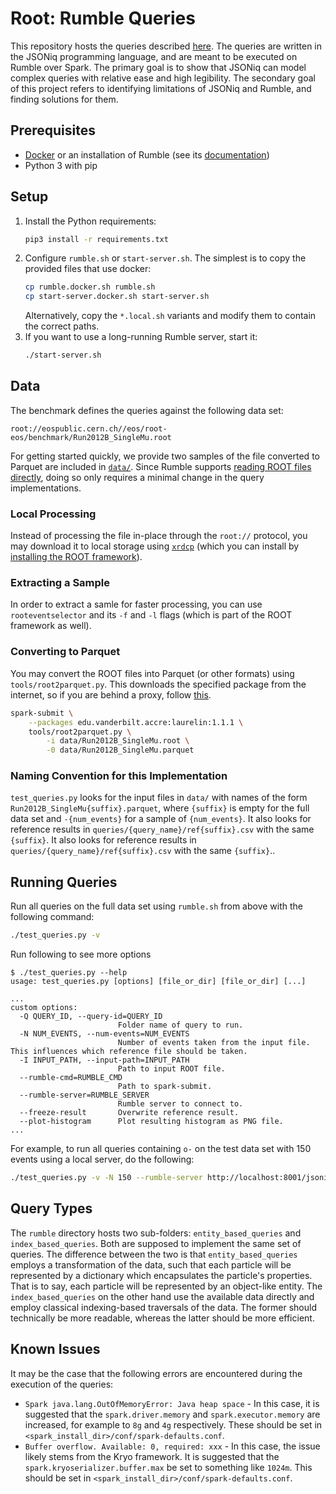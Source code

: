 # Root: Rumble Queries

This repository hosts the queries described [here](https://github.com/iris-hep/adl-benchmarks-index). The queries are written in the JSONiq programming language, and are meant to be executed on Rumble over Spark. The primary goal is to show that JSONiq can model complex queries with relative ease and high legibility. The secondary goal of this project refers to identifying limitations of JSONiq and Rumble, and finding solutions for them.

## Prerequisites

* [Docker](https://docs.docker.com/engine/install/) or an installation of Rumble (see its [documentation](https://rumble.readthedocs.io/en/latest/Getting%20started/))
* Python 3 with pip

## Setup

1. Install the Python requirements:
   ```bash
   pip3 install -r requirements.txt
   ```
1. Configure `rumble.sh` or `start-server.sh`. The simplest is to copy the provided files that use docker:
   ```bash
   cp rumble.docker.sh rumble.sh
   cp start-server.docker.sh start-server.sh
   ```
   Alternatively, copy the `*.local.sh` variants and modify them to contain the correct paths.
1. If you want to use a long-running Rumble server, start it:
   ```bash
   ./start-server.sh
   ```

## Data

The benchmark defines the queries against the following data set:

```
root://eospublic.cern.ch//eos/root-eos/benchmark/Run2012B_SingleMu.root
```

For getting started quickly, we provide two samples of the file converted to Parquet are included in [`data/`](/data/). Since Rumble supports [reading ROOT files directly](https://rumble.readthedocs.io/en/latest/Input/#root), doing so only requires a minimal change in the query implementations.

### Local Processing

Instead of processing the file in-place through the `root://` protocol, you may download it to local storage using [`xrdcp`](https://linux.die.net/man/1/xrdcp) (which you can install by [installing the ROOT framework](https://root.cern/install/)).

### Extracting a Sample

In order to extract a samle for faster processing, you can use `rooteventselector` and its `-f` and `-l` flags (which is part of the ROOT framework as well).

### Converting to Parquet

You may convert the ROOT files into Parquet (or other formats) using `tools/root2parquet.py`. This downloads the specified package from the internet, so if you are behind a proxy, follow [this](https://stackoverflow.com/a/36676963).

```bash
spark-submit \
    --packages edu.vanderbilt.accre:laurelin:1.1.1 \
    tools/root2parquet.py \
        -i data/Run2012B_SingleMu.root \
        -0 data/Run2012B_SingleMu.parquet
```

### Naming Convention for this Implementation

`test_queries.py` looks for the input files in `data/` with names of the form `Run2012B_SingleMu{suffix}.parquet`, where `{suffix}` is empty for the full data set and `-{num_events}` for a sample of `{num_events}`. It also looks for reference results in `queries/{query_name}/ref{suffix}.csv` with the same `{suffix}`. It also looks for reference results in `queries/{query_name}/ref{suffix}.csv` with the same `{suffix}`..

## Running Queries

Run all queries on the full data set using `rumble.sh` from above with the following command:

```bash
./test_queries.py -v
```

Run following to see more options

```
$ ./test_queries.py --help
usage: test_queries.py [options] [file_or_dir] [file_or_dir] [...]

...
custom options:
  -Q QUERY_ID, --query-id=QUERY_ID
                        Folder name of query to run.
  -N NUM_EVENTS, --num-events=NUM_EVENTS
                        Number of events taken from the input file. This influences which reference file should be taken.
  -I INPUT_PATH, --input-path=INPUT_PATH
                        Path to input ROOT file.
  --rumble-cmd=RUMBLE_CMD
                        Path to spark-submit.
  --rumble-server=RUMBLE_SERVER
                        Rumble server to connect to.
  --freeze-result       Overwrite reference result.
  --plot-histogram      Plot resulting histogram as PNG file.
...
```

For example, to run all queries containing `o-` on the test data set with 150 events using a local server, do the following:

```bash
./test_queries.py -v -N 150 --rumble-server http://localhost:8001/jsoniq -k o-6-1
```

## Query Types

The `rumble` directory hosts two sub-folders: `entity_based_queries` and `index_based_queries`. Both are supposed to implement the same set of queries. The difference between the two is that `entity_based_queries` employs a transformation of the data, such that each particle will be represented by a dictionary which encapsulates the particle's properties. That is to say, each particle will be represented by an object-like entity. The `index_based_queries` on the other hand use the available data directly and employ classical indexing-based traversals of the data. The former should technically be more readable, whereas the latter should be more efficient.

## Known Issues

It may be the case that the following errors are encountered during the execution of the queries:

* `Spark java.lang.OutOfMemoryError: Java heap space` - In this case, it is suggested that the `spark.driver.memory` and `spark.executor.memory` are increased, for example to `8g` and `4g` respectively. These should be set in `<spark_install_dir>/conf/spark-defaults.conf`. 
* `Buffer overflow. Available: 0, required: xxx` - In this case, the issue likely stems from the Kryo framework. It is suggested that the `spark.kryoserializer.buffer.max` be set to something like `1024m`. This should be set in `<spark_install_dir>/conf/spark-defaults.conf`. 
